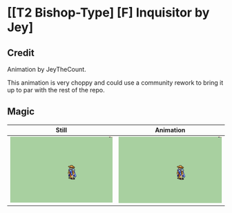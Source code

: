 # [\[T2 Bishop-Type\] \[F\] Inquisitor by Jey]

## Credit

Animation by JeyTheCount.

This animation is very choppy and could use a community rework to bring it up to par with the rest of the repo.

## Magic

| Still | Animation |
| :---: | :-------: |
| ![Magic still](./Magic_000.png) | ![Magic animation](./Magic.gif) |
